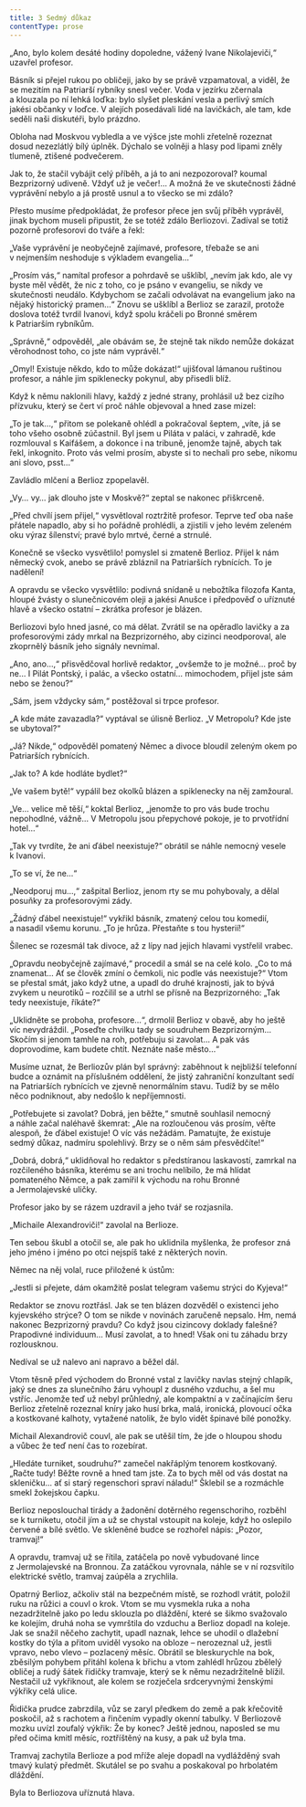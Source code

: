 ```yaml
---
title: 3 Sedmý důkaz
contentType: prose
---
```


„Ano, bylo kolem desáté hodiny dopoledne, vážený Ivane Nikolajeviči,“ uzavřel profesor.

Básník si přejel rukou po obličeji, jako by se právě vzpamatoval, a viděl, že se mezitím na Patriarší rybníky snesl večer. Voda v jezírku zčernala a klouzala po ní lehká loďka: bylo slyšet pleskání vesla a perlivý smích jakési občanky v loďce. V alejích posedávali lidé na lavičkách, ale tam, kde seděli naši diskutéři, bylo prázdno.

Obloha nad Moskvou vybledla a ve výšce jste mohli zřetelně rozeznat dosud nezezlátlý bílý úplněk. Dýchalo se volněji a hlasy pod lipami zněly tlumeně, ztišené podvečerem.

Jak to, že stačil vybájit celý příběh, a já to ani nezpozoroval? koumal Bezprizorný udiveně. Vždyť už je večer!… A možná že ve skutečnosti žádné vyprávění nebylo a já prostě usnul a to všecko se mi zdálo?

Přesto musíme předpokládat, že profesor přece jen svůj příběh vyprávěl, jinak bychom museli připustit, že se totéž zdálo Berliozovi. Zadíval se totiž pozorně profesorovi do tváře a řekl:

„Vaše vyprávění je neobyčejně zajímavé, profesore, třebaže se ani v nejmenším neshoduje s výkladem evangelia…“

„Prosím vás,“ namítal profesor a pohrdavě se ušklíbl, „nevím jak kdo, ale vy byste měl vědět, že nic z toho, co je psáno v evangeliu, se nikdy ve skutečnosti neudálo. Kdybychom se začali odvolávat na evangelium jako na nějaký historický pramen…“ Znovu se ušklíbl a Berlioz se zarazil, protože doslova totéž tvrdil Ivanovi, když spolu kráčeli po Bronné směrem k Patriarším rybníkům.

„Správně,“ odpověděl, „ale obávám se, že stejně tak nikdo nemůže dokázat věrohodnost toho, co jste nám vyprávěl.“

„Omyl! Existuje někdo, kdo to může dokázat!“ ujišťoval lámanou ruštinou profesor, a náhle jim spiklenecky pokynul, aby přisedli blíž.

Když k němu naklonili hlavy, každý z jedné strany, prohlásil už bez cizího přízvuku, který se čert ví proč náhle objevoval a hned zase mizel:

„To je tak…,“ přitom se polekaně ohlédl a pokračoval šeptem, „víte, já se toho všeho osobně zúčastnil. Byl jsem u Piláta v paláci, v zahradě, kde rozmlouval s Kaifášem, a dokonce i na tribuně, jenomže tajně, abych tak řekl, inkognito. Proto vás velmi prosím, abyste si to nechali pro sebe, nikomu ani slovo, psst…“

Zavládlo mlčení a Berlioz zpopelavěl.

„Vy… vy… jak dlouho jste v Moskvě?“ zeptal se nakonec přiškrceně.

„Před chvílí jsem přijel,“ vysvětloval roztržitě profesor. Teprve teď oba naše přátele napadlo, aby si ho pořádně prohlédli, a zjistili v jeho levém zeleném oku výraz šílenství; pravé bylo mrtvé, černé a strnulé.

Konečně se všecko vysvětlilo! pomyslel si zmateně Berlioz. Přijel k nám německý cvok, anebo se právě zbláznil na Patriarších rybnících. To je nadělení!

A opravdu se všecko vysvětlilo: podivná snídaně u nebožtíka filozofa Kanta, hloupé žvásty o slunečnicovém oleji a jakési Anušce i předpověď o uříznuté hlavě a všecko ostatní – zkrátka profesor je blázen.

Berliozovi bylo hned jasné, co má dělat. Zvrátil se na opěradlo lavičky a za profesorovými zády mrkal na Bezprizorného, aby cizinci neodporoval, ale zkoprnělý básník jeho signály nevnímal.

„Ano, ano…,“ přisvědčoval horlivě redaktor, „ovšemže to je možné… proč by ne… I Pilát Pontský, i palác, a všecko ostatní… mimochodem, přijel jste sám nebo se ženou?“

„Sám, jsem vždycky sám,“ postěžoval si trpce profesor.

„A kde máte zavazadla?“ vyptával se úlisně Berlioz. „V Metropolu? Kde jste se ubytoval?“

„Já? Nikde,“ odpověděl pomatený Němec a divoce bloudil zeleným okem po Patriarších rybnících.

„Jak to? A kde hodláte bydlet?“

„Ve vašem bytě!“ vypálil bez okolků blázen a spiklenecky na něj zamžoural.

„Ve… velice mě těší,“ koktal Berlioz, „jenomže to pro vás bude trochu nepohodlné, vážně… V Metropolu jsou přepychové pokoje, je to prvotřídní hotel…“

„Tak vy tvrdíte, že ani ďábel neexistuje?“ obrátil se náhle ne­mocný vesele k Ivanovi.

„To se ví, že ne…“

„Neodporuj mu…,“ zašpital Berlioz, jenom rty se mu pohybovaly, a dělal posuňky za profesorovými zády.

„Žádný ďábel neexistuje!“ vykřikl básník, zmatený celou tou komedií, a nasadil všemu korunu. „To je hrůza. Přestaňte s tou hysterií!“

Šílenec se rozesmál tak divoce, až z lípy nad jejich hlavami vystřelil vrabec.

„Opravdu neobyčejně zajímavé,“ procedil a smál se na celé kolo. „Co to má znamenat… Ať se člověk zmíní o čemkoli, nic podle vás neexistuje?“ Vtom se přestal smát, jako když utne, a upadl do druhé krajnosti, jak to bývá zvykem u neurotiků – rozčilil se a utrhl se přísně na Bezprizorného: „Tak tedy neexistuje, říkáte?“

„Uklidněte se proboha, profesore…“, drmolil Berlioz v obavě, aby ho ještě víc nevydráždil. „Poseďte chvilku tady se soudruhem Bezprizorným… Skočím si jenom tamhle na roh, potřebuju si zavolat… A pak vás doprovodíme, kam budete chtít. Neznáte naše město…“

Musíme uznat, že Berliozův plán byl správný: zaběhnout k nejbližší telefonní budce a oznámit na příslušném oddělení, že jistý zahraniční konzultant sedí na Patriarších rybnících ve zjevně nenormálním stavu. Tudíž by se mělo něco podniknout, aby nedošlo k nepříjemnosti.

„Potřebujete si zavolat? Dobrá, jen běžte,“ smutně souhlasil nemocný a náhle začal naléhavě škemrat: „Ale na rozloučenou vás prosím, věřte alespoň, že ďábel existuje! O víc vás nežádám. Pamatujte, že existuje sedmý důkaz, nadmíru spolehlivý. Brzy se o něm sám přesvědčíte!“

„Dobrá, dobrá,“ uklidňoval ho redaktor s předstíranou laskavostí, zamrkal na rozčileného básníka, kterému se ani trochu nelíbilo, že má hlídat pomateného Němce, a pak zamířil k východu na rohu Bronné a Jermolajevské uličky.

Profesor jako by se rázem uzdravil a jeho tvář se rozjasnila.

„Michaile Alexandroviči!“ zavolal na Berlioze.

Ten sebou škubl a otočil se, ale pak ho uklidnila myšlenka, že profesor zná jeho jméno i jméno po otci nejspíš také z některých novin.

Němec na něj volal, ruce přiložené k ústům:

„Jestli si přejete, dám okamžitě poslat telegram vašemu strýci do Kyjeva!“

Redaktor se znovu roztřásl. Jak se ten blázen dozvěděl o existenci jeho kyjevského strýce? O tom se nikde v novinách zaručeně nepsalo. Hm, nemá nakonec Bezprizorný pravdu? Co když jsou cizincovy doklady falešné? Prapodivné individuum… Musí zavolat, a to hned! Však oni tu záhadu brzy rozlousknou.

Nedíval se už nalevo ani napravo a běžel dál.

Vtom těsně před východem do Bronné vstal z lavičky navlas stejný chlapík, jaký se dnes za slunečního žáru vyhoupl z dusného vzduchu, a šel mu vstříc. Jenomže teď už nebyl průhledný, ale kompaktní a v začínajícím šeru Berlioz zřetelně rozeznal kníry jako husí brka, malá, ironická, plovoucí očka a kostkované kalhoty, vytažené natolik, že bylo vidět špinavé bílé ponožky.

Michail Alexandrovič couvl, ale pak se utěšil tím, že jde o hloupou shodu a vůbec že teď není čas to rozebírat.

„Hledáte turniket, soudruhu?“ zamečel nakřáplým tenorem kostkovaný. „Račte tudy! Běžte rovně a hned tam jste. Za to bych měl od vás dostat na skleničku… ať si starý regenschori spraví náladu!“ Šklebil se a rozmáchle smekl žokejskou čapku.

Berlioz neposlouchal tirády a žadonění dotěrného regenschoriho, rozběhl se k turniketu, otočil jím a už se chystal vstoupit na koleje, když ho oslepilo červené a bílé světlo. Ve skleněné budce se rozhořel nápis: „Pozor, tramvaj!“

A opravdu, tramvaj už se řítila, zatáčela po nově vybudované lince z Jermolajevské na Bronnou. Za zatáčkou vyrovnala, náhle se v ní rozsvítilo elektrické světlo, tramvaj zaúpěla a zrychlila.

Opatrný Berlioz, ačkoliv stál na bezpečném místě, se rozhodl vrátit, položil ruku na růžici a couvl o krok. Vtom se mu vysmekla ruka a noha nezadržitelně jako po ledu sklouzla po dláždění, které se šikmo svažovalo ke kolejím, druhá noha se vymrštila do vzduchu a Berlioz dopadl na koleje. Jak se snažil něčeho zachytit, upadl naznak, lehce se uhodil o dlažební kostky do týla a přitom uviděl vysoko na obloze – nerozeznal už, jestli vpravo, nebo vlevo – pozlacený měsíc. Obrátil se bleskurychle na bok, zběsilým pohybem přitáhl kolena k břichu a vtom zahlédl hrůzou zbělelý obličej a rudý šátek řidičky tramvaje, který se k němu nezadržitelně blížil. Nestačil už vykřiknout, ale kolem se rozječela srdceryvnými ženskými výkřiky celá ulice.

Řidička prudce zabrzdila, vůz se zaryl předkem do země a pak křečovitě poskočil, až s rachotem a řinčením vypadly okenní tabulky. V Berliozově mozku uvízl zoufalý výkřik: Že by konec? Ještě jednou, naposled se mu před očima kmitl měsíc, roztříštěný na kusy, a pak už byla tma.

Tramvaj zachytila Berlioze a pod mříže aleje dopadl na vydlážděný svah tmavý kulatý předmět. Skutálel se po svahu a poskakoval po hrbolatém dláždění.

Byla to Berliozova uříznutá hlava.
